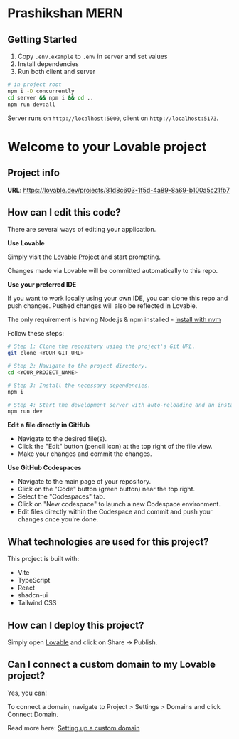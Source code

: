 # Prashikshan MERN

## Getting Started

1. Copy `.env.example` to `.env` in `server` and set values
2. Install dependencies
3. Run both client and server

```bash
# in project root
npm i -D concurrently
cd server && npm i && cd ..
npm run dev:all
```

Server runs on `http://localhost:5000`, client on `http://localhost:5173`.

# Welcome to your Lovable project

## Project info

**URL**: https://lovable.dev/projects/81d8c603-1f5d-4a89-8a69-b100a5c21fb7

## How can I edit this code?

There are several ways of editing your application.

**Use Lovable**

Simply visit the [Lovable Project](https://lovable.dev/projects/81d8c603-1f5d-4a89-8a69-b100a5c21fb7) and start prompting.

Changes made via Lovable will be committed automatically to this repo.

**Use your preferred IDE**

If you want to work locally using your own IDE, you can clone this repo and push changes. Pushed changes will also be reflected in Lovable.

The only requirement is having Node.js & npm installed - [install with nvm](https://github.com/nvm-sh/nvm#installing-and-updating)

Follow these steps:

```sh
# Step 1: Clone the repository using the project's Git URL.
git clone <YOUR_GIT_URL>

# Step 2: Navigate to the project directory.
cd <YOUR_PROJECT_NAME>

# Step 3: Install the necessary dependencies.
npm i

# Step 4: Start the development server with auto-reloading and an instant preview.
npm run dev
```

**Edit a file directly in GitHub**

- Navigate to the desired file(s).
- Click the "Edit" button (pencil icon) at the top right of the file view.
- Make your changes and commit the changes.

**Use GitHub Codespaces**

- Navigate to the main page of your repository.
- Click on the "Code" button (green button) near the top right.
- Select the "Codespaces" tab.
- Click on "New codespace" to launch a new Codespace environment.
- Edit files directly within the Codespace and commit and push your changes once you're done.

## What technologies are used for this project?

This project is built with:

- Vite
- TypeScript
- React
- shadcn-ui
- Tailwind CSS

## How can I deploy this project?

Simply open [Lovable](https://lovable.dev/projects/81d8c603-1f5d-4a89-8a69-b100a5c21fb7) and click on Share -> Publish.

## Can I connect a custom domain to my Lovable project?

Yes, you can!

To connect a domain, navigate to Project > Settings > Domains and click Connect Domain.

Read more here: [Setting up a custom domain](https://docs.lovable.dev/features/custom-domain#custom-domain)
